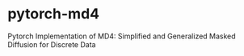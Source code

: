 # pytorch-md4
Pytorch Implementation of MD4: Simplified and Generalized Masked Diffusion for Discrete Data
